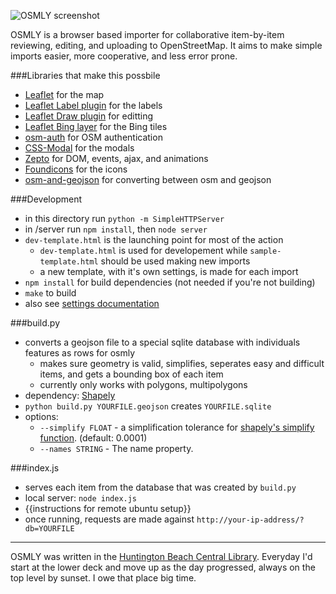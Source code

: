 ![OSMLY screenshot](http://osmly.com/screenshots/example.jpg)

OSMLY is a browser based importer for collaborative item-by-item reviewing, editing, and uploading to OpenStreetMap. It aims to make simple imports easier, more cooperative, and less error prone.

###Libraries that make this possbile
- [Leaflet](leafletjs.com) for the map
- [Leaflet Label plugin](https://github.com/Leaflet/Leaflet.label) for the labels
- [Leaflet Draw plugin](https://github.com/Leaflet/Leaflet.draw) for editting
- [Leaflet Bing layer](https://github.com/shramov/leaflet-plugins/blob/master/layer/tile/Bing.js) for the Bing tiles
- [osm-auth](https://github.com/osmlab/osm-auth) for OSM authentication
- [CSS-Modal](http://drublic.github.io/css-modal/) for the modals
- [Zepto](http://zeptojs.com/) for DOM, events, ajax, and animations
- [Foundicons](http://zurb.com/playground/foundation-icons) for the icons
- [osm-and-geojson](http://github.com/aaronlidman/osm-and-geojson) for converting between osm and geojson

###Development
- in this directory run `python -m SimpleHTTPServer`
- in /server run `npm install`, then `node server`
- `dev-template.html` is the launching point for most of the action
    - `dev-template.html` is used for developement while `sample-template.html` should be used making new imports
    - a new template, with it's own settings, is made for each import
- `npm install` for build dependencies (not needed if you're not building)
- `make` to build
- also see [settings documentation](settings_documentation.md)

###build.py
- converts a geojson file to a special sqlite database with individuals features as rows for osmly
    - makes sure geometry is valid, simplifies, seperates easy and difficult items, and gets a bounding box of each item
    - currently only works with polygons, multipolygons
- dependency: [Shapely](http://toblerity.org/shapely/)
- `python build.py YOURFILE.geojson` creates `YOURFILE.sqlite`
- options:
    - `--simplify FLOAT` - a simplification tolerance for [shapely's simplify function](http://toblerity.org/shapely/manual.html#object.simplify). (default: 0.0001)
    - `--names STRING` - The name property.

###index.js
- serves each item from the database that was created by `build.py`
- local server: `node index.js`
- {{instructions for remote ubuntu setup}}
- once running, requests are made against `http://your-ip-address/?db=YOURFILE`

---
OSMLY was written in the [Huntington Beach Central Library](http://www.flickr.com/search/?w=88017382@N00&q=huntington%20beach%20central%20library). Everyday I'd start at the lower deck and move up as the day progressed, always on the top level by sunset. I owe that place big time.
